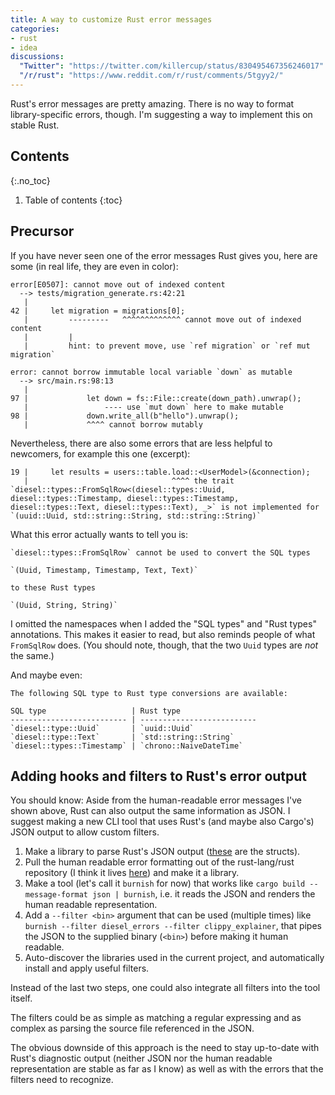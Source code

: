 ```yaml
---
title: A way to customize Rust error messages
categories:
- rust
- idea
discussions:
  "Twitter": "https://twitter.com/killercup/status/830495467356246017"
  "/r/rust": "https://www.reddit.com/r/rust/comments/5tgyy2/"
---
```

Rust's error messages are pretty amazing. There is no way to format library-specific errors, though. I'm suggesting a way to implement this on stable Rust.

## Contents
{:.no_toc}

1. Table of contents
{:toc}

## Precursor

If you have never seen one of the error messages Rust gives you, here are some (in real life, they are even in color):

```
error[E0507]: cannot move out of indexed content
  --> tests/migration_generate.rs:42:21
   |
42 |     let migration = migrations[0];
   |         ---------   ^^^^^^^^^^^^^ cannot move out of indexed content
   |         |
   |         hint: to prevent move, use `ref migration` or `ref mut migration`

error: cannot borrow immutable local variable `down` as mutable
  --> src/main.rs:98:13
   |
97 |             let down = fs::File::create(down_path).unwrap();
   |                 ---- use `mut down` here to make mutable
98 |             down.write_all(b"hello").unwrap();
   |             ^^^^ cannot borrow mutably
```

Nevertheless, there are also some errors that are less helpful to newcomers, for example this one (excerpt):

```
19 |     let results = users::table.load::<UserModel>(&connection);
   |                                ^^^^ the trait `diesel::types::FromSqlRow<(diesel::types::Uuid, diesel::types::Timestamp, diesel::types::Timestamp, diesel::types::Text, diesel::types::Text), _>` is not implemented for `(uuid::Uuid, std::string::String, std::string::String)`
```

What this error actually wants to tell you is:

```
`diesel::types::FromSqlRow` cannot be used to convert the SQL types

`(Uuid, Timestamp, Timestamp, Text, Text)`

to these Rust types

`(Uuid, String, String)`
```

I omitted the namespaces when I added the "SQL types" and "Rust types" annotations. This makes it easier to read, but also reminds people of what `FromSqlRow` does. (You should note, though, that the two `Uuid` types are _not_ the same.)

And maybe even:

```
The following SQL type to Rust type conversions are available:

SQL type                   | Rust type                
-------------------------- | --------------------------
`diesel::type::Uuid`       | `uuid::Uuid`
`diesel::type::Text`       | `std::string::String`
`diesel::types::Timestamp` | `chrono::NaiveDateTime`
```

## Adding hooks and filters to Rust's error output

You should know: Aside from the human-readable error messages I've shown above, Rust can also output the same information as JSON. I suggest making a new CLI tool that uses Rust's (and maybe also Cargo's) JSON output to allow custom filters.

1. Make a library to parse Rust's JSON output ([these](https://github.com/rust-lang/rust/blob/bae454edc5e18e81b831baf4a7647bf2dda620a8/src/libsyntax/json.rs) are the structs).
2. Pull the human readable error formatting out of the rust-lang/rust repository (I think it lives [here](https://github.com/rust-lang/rust/tree/bae454edc5e18e81b831baf4a7647bf2dda620a8/src/librustc_errors)) and make it a library.
3. Make a tool (let's call it `burnish` for now) that works like `cargo build --message-format json | burnish`, i.e. it reads the JSON and renders the human readable representation.
4. Add a `--filter <bin>` argument that can be used (multiple times) like `burnish --filter diesel_errors --filter clippy_explainer`, that pipes the JSON to the supplied binary (`<bin>`) before making it human readable.
5. Auto-discover the libraries used in the current project, and automatically install and apply useful filters.

Instead of the last two steps, one could also integrate all filters into the tool itself.

The filters could be as simple as matching a regular expressing and as complex as parsing the source file referenced in the JSON.

The obvious downside of this approach is the need to stay up-to-date with Rust's diagnostic output (neither JSON nor the human readable representation are stable as far as I know) as well as with the errors that the filters need to recognize.

